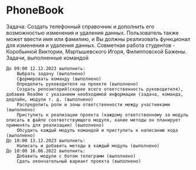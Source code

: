 # PhoneBook
Задача: Создать телефонный справочник и дополнить его возможностью изменения и удаления данных. Пользователь также может ввести имя или фамилию, и Вы должны реализовать функционал для изменения и удаления данных.
Совметная работа студентов - Коробьиной Виктории, Мартышевского Игоря, Филипповской Бажены.
Задачи, выполненные командой

    До 09:00 12.12.2023 выполнить:
        Выбрать задачу (выполнено)
        Сформировать команду (выполнено)
        Определить руководителя на проекте (выполнено)
        Создать репозиторий(скорее всего ответственность руководителя), добавив Readme с указанием необходимой информации (задача, команда, дедлайн, модули т. д. (выполнено)
        Распределить роли и зоны ответственности между участниками (выполнено)
        Приступить к реализации проекта (каждому ответственному за модуль описать в файле соответствующего модуля, какие методы он планирует применять для реализации) (выполнено)
        Обсудить каждый модуль командой и приступить к написанию кода (выполнено)
    До 10:00 13.12.2023 выполнить:
        Написать и добавить методы в каждый модуль (выполнено)
    До 10:00 16.06.2022 выполнить:
        Добавить модули с ботом телеграмм (выполнено)
        Сдать окончательный вариант проекта (выполнено)

